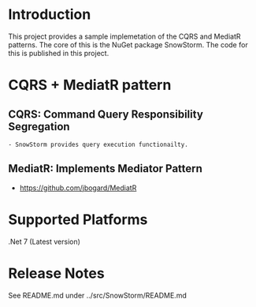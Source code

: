 # Introduction 

This project provides a sample implemetation of the CQRS and MediatR patterns.  The core of this is the NuGet package SnowStorm.  The code for this is published in this project.


# CQRS + MediatR pattern
## CQRS: Command Query Responsibility Segregation
    - SnowStorm provides query execution functionailty.
## MediatR: Implements Mediator Pattern
 - https://github.com/jbogard/MediatR

# Supported Platforms
.Net 7 (Latest version)

# Release Notes

See README.md under ../src/SnowStorm/README.md
